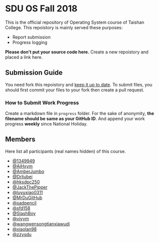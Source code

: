 # SDU OS Fall 2018

This is the official repository of Operating System course of Taishan College. This repoistory is mainly served these purposes:

* Report submission
* Progress logging

**Please don't put your source code here.** Create a new repoistory and placed a link here.

## Submission Guide

You need fork this repoistory and [keep it up to date](https://help.github.com/articles/syncing-a-fork/). To submit files, you should first commit your files to your fork then create a pull request.

### How to Submit Work Progress

Create a markdown file in `progress` folder. For the sake of anonymity, **the filename should be same as your GitHub ID**. And append your work progress **weekly** since National Holiday.

## Members

Here list all participants (real names hidden) of this course.

* [@1349949](https://github.com/1349949)
* [@AiHxym](https://github.com/AiHxym)
* [@AmberJumbo](https://github.com/AmberJumbo)
* [@Drliubei](https://github.com/Drliubei)
* [@hksdpc250](https://github.com/hksdpc250)
* [@JackThePipper](https://github.com/JackThePipper)
* [@luyuxiao0311](https://github.com/luyuxiao0311)
* [@MrDuGitHub](https://github.com/MrDuGitHub)
* [@sadpencil](https://github.com/sadpencil)
* [@sfd158](https://github.com/sfd158)
* [@SlashBoy](https://github.com/SlashBoy)
* [@vivym](https://github.com/vivym)
* [@wangwensongtianxiawudi](https://github.com/wangwensongtianxiawudi)
* [@xiaolan98](https://github.com/xiaolan98)
* [@zzysdu](https://github.com/zzysdu)
